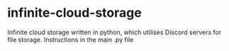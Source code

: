 # infinite-cloud-storage
Infinite cloud storage written in python, which utilises Discord servers for file storage.
Instructions in the main .py file
